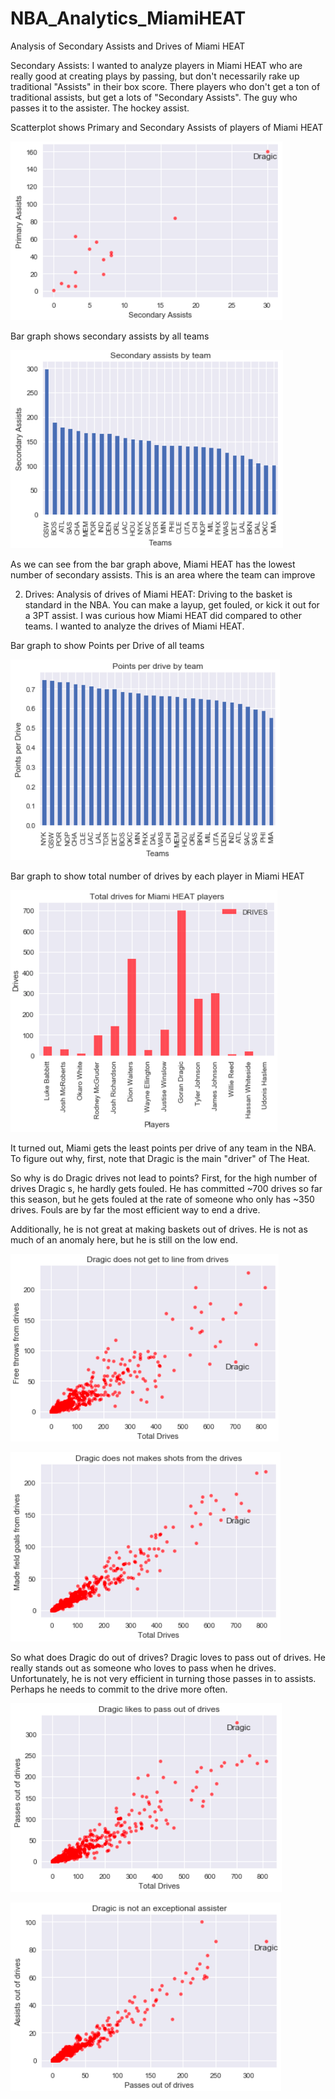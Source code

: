 # NBA_Analytics_MiamiHEAT

Analysis of Secondary Assists and Drives of Miami HEAT

Secondary Assists:
I wanted to analyze players in Miami HEAT who are really good at creating plays by passing, but don't necessarily rake up traditional "Assists" in their box score. There players who don't get a ton of traditional assists, but get a lots of "Secondary Assists". The guy who passes it to the assister. The hockey assist.

Scatterplot shows Primary and Secondary Assists of players of Miami HEAT

![alt text](https://github.com/JaynilVora/NBA_Analytics_MiamiHEAT/blob/master/Screen%20Shot%202018-04-05%20at%208.56.43%20PM.png)















Bar graph shows secondary assists by all teams

![alt text](https://github.com/JaynilVora/NBA_Analytics_MiamiHEAT/blob/master/Screen%20Shot%202018-04-05%20at%209.24.52%20PM.png)



















As we can see from the bar graph above, Miami HEAT has the lowest number of secondary assists. This is an area where the team can improve


2) Drives:
Analysis of drives of Miami HEAT:
Driving to the basket is standard in the NBA. You can make a layup, get fouled, or kick it out for a 3PT assist. I was curious how Miami HEAT did compared to other teams. I wanted to analyze the drives of Miami HEAT.

Bar graph to show Points per Drive of all teams

![alt text](https://github.com/JaynilVora/NBA_Analytics_MiamiHEAT/blob/master/Screen%20Shot%202018-04-05%20at%209.31.50%20PM.png)




















Bar graph to show total number of drives by each player in Miami HEAT

![alt text](https://github.com/JaynilVora/NBA_Analytics_MiamiHEAT/blob/master/Screen%20Shot%202018-04-05%20at%209.33.02%20PM.png)




















It turned out, Miami gets the least points per drive of any team in the NBA. To figure out why, first, note that Dragic is the main "driver" of The Heat.

So why is do Dragic drives not lead to points? First, for the high number of drives Dragic s, he hardly gets fouled. He has committed ~700 drives so far this season, but he gets fouled at the rate of someone who only has ~350 drives. Fouls are by far the most efficient way to end a drive.

Additionally, he is not great at making baskets out of drives. He is not as much of an anomaly here, but he is still on the low end.


![alt text](https://github.com/JaynilVora/NBA_Analytics_MiamiHEAT/blob/master/Screen%20Shot%202018-04-05%20at%209.36.45%20PM.png)


![alt text](https://github.com/JaynilVora/NBA_Analytics_MiamiHEAT/blob/master/Screen%20Shot%202018-04-05%20at%209.37.30%20PM.png)










































So what does Dragic do out of drives? Dragic loves to pass out of drives. He really stands out as someone who loves to pass when he drives. Unfortunately, he is not very efficient in turning those passes in to assists. Perhaps he needs to commit to the drive more often.


![alt text](https://github.com/JaynilVora/NBA_Analytics_MiamiHEAT/blob/master/Screen%20Shot%202018-04-05%20at%209.38.56%20PM.png)


![alt text](https://github.com/JaynilVora/NBA_Analytics_MiamiHEAT/blob/master/Screen%20Shot%202018-04-05%20at%209.39.42%20PM.png)


























